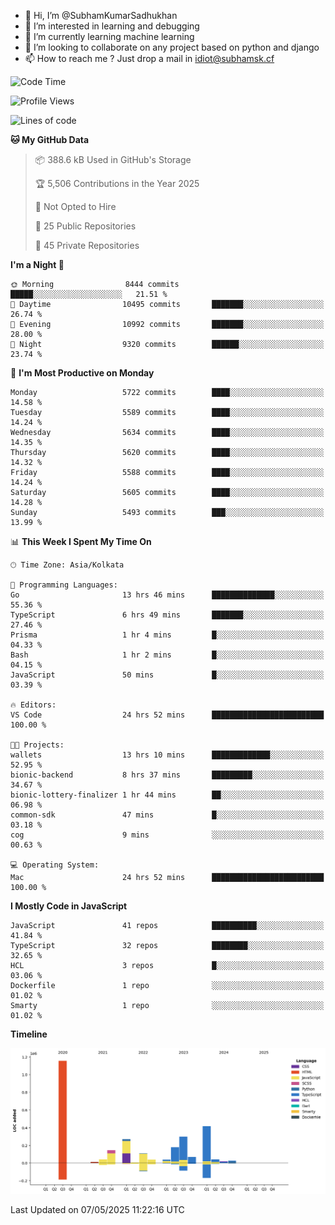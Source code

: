 - 👋 Hi, I’m @SubhamKumarSadhukhan
- 👀 I’m interested in learning and debugging
- 🌱 I’m currently learning machine learning
- 💞️ I’m looking to collaborate on any project based on python and django
- 📫 How to reach me ?
      Just drop a mail in idiot@subhamsk.cf

<!---
SubhamKumarSadhukhan/SubhamKumarSadhukhan is a ✨ special ✨ repository because its `README.md` (this file) appears on your GitHub profile.
You can click the Preview link to take a look at your changes.
--->


<!--START_SECTION:waka-->
![Code Time](http://img.shields.io/badge/Code%20Time-2%2C878%20hrs%2021%20mins-blue)

![Profile Views](http://img.shields.io/badge/Profile%20Views-0-blue)

![Lines of code](https://img.shields.io/badge/From%20Hello%20World%20I%27ve%20Written-2.9%20million%20lines%20of%20code-blue)

**🐱 My GitHub Data** 

> 📦 388.6 kB Used in GitHub's Storage 
 > 
> 🏆 5,506 Contributions in the Year 2025
 > 
> 🚫 Not Opted to Hire
 > 
> 📜 25 Public Repositories 
 > 
> 🔑 45 Private Repositories 
 > 
**I'm a Night 🦉** 

```text
🌞 Morning                8444 commits        █████░░░░░░░░░░░░░░░░░░░░   21.51 % 
🌆 Daytime                10495 commits       ███████░░░░░░░░░░░░░░░░░░   26.74 % 
🌃 Evening                10992 commits       ███████░░░░░░░░░░░░░░░░░░   28.00 % 
🌙 Night                  9320 commits        ██████░░░░░░░░░░░░░░░░░░░   23.74 % 
```
📅 **I'm Most Productive on Monday** 

```text
Monday                   5722 commits        ████░░░░░░░░░░░░░░░░░░░░░   14.58 % 
Tuesday                  5589 commits        ████░░░░░░░░░░░░░░░░░░░░░   14.24 % 
Wednesday                5634 commits        ████░░░░░░░░░░░░░░░░░░░░░   14.35 % 
Thursday                 5620 commits        ████░░░░░░░░░░░░░░░░░░░░░   14.32 % 
Friday                   5588 commits        ████░░░░░░░░░░░░░░░░░░░░░   14.24 % 
Saturday                 5605 commits        ████░░░░░░░░░░░░░░░░░░░░░   14.28 % 
Sunday                   5493 commits        ███░░░░░░░░░░░░░░░░░░░░░░   13.99 % 
```


📊 **This Week I Spent My Time On** 

```text
🕑︎ Time Zone: Asia/Kolkata

💬 Programming Languages: 
Go                       13 hrs 46 mins      ██████████████░░░░░░░░░░░   55.36 % 
TypeScript               6 hrs 49 mins       ███████░░░░░░░░░░░░░░░░░░   27.46 % 
Prisma                   1 hr 4 mins         █░░░░░░░░░░░░░░░░░░░░░░░░   04.33 % 
Bash                     1 hr 2 mins         █░░░░░░░░░░░░░░░░░░░░░░░░   04.15 % 
JavaScript               50 mins             █░░░░░░░░░░░░░░░░░░░░░░░░   03.39 % 

🔥 Editors: 
VS Code                  24 hrs 52 mins      █████████████████████████   100.00 % 

🐱‍💻 Projects: 
wallets                  13 hrs 10 mins      █████████████░░░░░░░░░░░░   52.95 % 
bionic-backend           8 hrs 37 mins       █████████░░░░░░░░░░░░░░░░   34.67 % 
bionic-lottery-finalizer 1 hr 44 mins        ██░░░░░░░░░░░░░░░░░░░░░░░   06.98 % 
common-sdk               47 mins             █░░░░░░░░░░░░░░░░░░░░░░░░   03.18 % 
cog                      9 mins              ░░░░░░░░░░░░░░░░░░░░░░░░░   00.63 % 

💻 Operating System: 
Mac                      24 hrs 52 mins      █████████████████████████   100.00 % 
```

**I Mostly Code in JavaScript** 

```text
JavaScript               41 repos            ██████████░░░░░░░░░░░░░░░   41.84 % 
TypeScript               32 repos            ████████░░░░░░░░░░░░░░░░░   32.65 % 
HCL                      3 repos             █░░░░░░░░░░░░░░░░░░░░░░░░   03.06 % 
Dockerfile               1 repo              ░░░░░░░░░░░░░░░░░░░░░░░░░   01.02 % 
Smarty                   1 repo              ░░░░░░░░░░░░░░░░░░░░░░░░░   01.02 % 
```



**Timeline**

![Lines of Code chart](https://raw.githubusercontent.com/SubhamKumarSadhukhan/SubhamKumarSadhukhan/main/assets/bar_graph.png)


 Last Updated on 07/05/2025 11:22:16 UTC
<!--END_SECTION:waka-->
